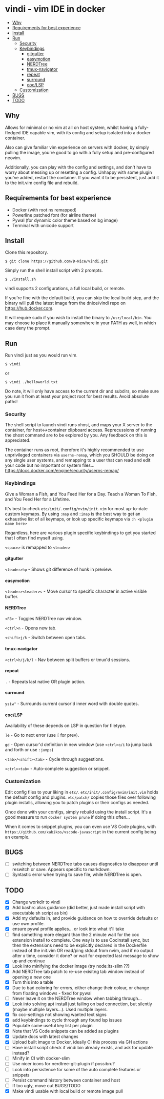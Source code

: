 # vindi - vim IDE in docker

<!-- vim-markdown-toc GFM -->

* [Why](#why)
* [Requirements for best experience](#requirements-for-best-experience)
* [Install](#install)
* [Run](#run)
  * [Security](#security)
  * [Keybindings](#keybindings)
    * [gitgutter](#gitgutter)
    * [easymotion](#easymotion)
    * [NERDTree](#nerdtree)
    * [tmux-navigator](#tmux-navigator)
    * [repeat](#repeat)
    * [surround](#surround)
    * [coc/LSP](#coclsp)
  * [Customization](#customization)
* [BUGS](#bugs)
* [TODO](#todo)

<!-- vim-markdown-toc -->

## Why

Allows for minimal or no vim at all on host system, whilst
having a fully-fledged IDE capable vim, with its config
and setup isolated into a docker container.

Also can give familiar vim experience on servers with docker,
by simply pulling the image, you're good to go with a fully
setup and pre-configured neovim.

Additionally, you can play with the config and settings,
and don't have to worry about messing up or resetting a config.
Unhappy with some plugin you've added, restart the container.
If you want it to be persistent, just add it to the init.vim
config file and rebuild.

## Requirements for best experience

* Docker (with root ns remapped)
* Powerline patched font (for airline theme)
* Pywal (for dynamic color theme based on bg image)
* Terminal with unicode support

## Install

Clone this repository.

`$ git clone https://github.com/D-Nice/vindi.git`

Simply run the shell install script with 2 prompts.

`$ ./install.sh`

vindi supports 2 configurations, a full local build, or remote.

If you're fine with the default build, you can skip the local build
step, and the binary will pull the latest image from the dnice/vindi
repo on <https://hub.docker.com>.

It will require sudo if you wish to
install the binary to `/usr/local/bin`. You may choose to place it
manually somewhere in your PATH as well, in which case deny the prompt.

## Run

Run vindi just as you would run vim.

`$ vindi`

or

`$ vindi ./helloworld.txt`

Do note, it will only have access to the
current dir and subdirs, so make sure you run it from at least your
project root for best results. Avoid absolute paths!

### Security

The shell script to launch vindi runs xhost, and maps your X
server to the container, for host<->container clipboard access.
Reprecussions of running the xhost command are to be explored by you.
Any feedback on this is appreciated.

The container runs as root, therefore it's highly recommended to use
unprivileged containers via `userns-remap`, which you SHOULD be doing
on any single user systems, and remapping to a user that can read
and edit your code but no important or system files...
<https://docs.docker.com/engine/security/userns-remap/>

### Keybindings

Give a Woman a Fish, and You Feed Her for a Day.
Teach a Woman To Fish, and You Feed Her for a Lifetime.

It's best to check `etc/init/.config/nvim/init.vim` for most up-to-date custom
keymaps. By using `:map` and `:imap` is the best way to get an exhaustive list
of all keymaps, or look up specific keymaps via `:h <plugin name here>`

Regardless, here are various plugin specific keybindings to get you started
that I often find myself using.

`<space>` is remapped to `<leader>`

#### gitgutter

`<leader>hp` - Shows git difference of hunk in preview.

#### easymotion

`<leader><leader>s` - Move cursor to specific character in active visible buffer.

#### NERDTree

`<F8>` - Toggles NERDTree nav window.

`<ctrl>n` - Opens new tab.

`<shift>j/k` - Switch between open tabs.

#### tmux-navigator

`<ctrl>h/j/k/l` - Nav between split buffers or tmux'd sessions.

#### repeat

`.` - Repeats last native OR plugin action.

#### surround

`ysiw"` - Surrounds current cursor'd inner word with double quotes.

#### coc/LSP

Availability of these depends on LSP in question for filetype.

`]e` - Go to next error (use `[` for prev).

`gd` - Open cursor'd definition in new window
(use `<ctrl>o/i` to jump back and forth or use `:jumps`)

`<tab>/<shift><tab>` - Cycle through suggestions.

`<ctrl><tab>` - Auto-complete suggestion or snippet.

### Customization

Edit config files to your liking in `etc/`.
`etc/init/.config/nvim/init.vim` holds the default config and plugins.
`etc/patch/` copies those files over following plugin installs, allowing
you to patch plugins or their configs as needed.

Once done with your configs, simply rebuild using the install script.
It's a good measure to run `docker system prune` if doing this often...

When it comes to snippet plugins, you can even use VS Code plugins,
with `https://github.com/xabikos/vscode-javascript` in the current config being
an example.

## BUGS

* [ ] switching between NERDTree tabs causes diagnostics to disappear until
reswitch or save. Appears specific to markdown.
* [ ] Syntastic error when trying to save file, while NERDTree is open.

## TODO

* [x] Change workdir to vindi
* [x] Add bashrc alias guidance (did better, just made install script with
executable sh script as bin)
* [x] Add my defaults in, and provide guidance on how to override defaults or use
own profile.
* [x] ensure pywal profile applies... or look into what it'll take
* [ ] find something more elegant than the 2 minute wait for the coc extension
install to complete.
One way is to use CocInstall sync, but then the extensions need to be
explicitly declared in the
Dockerfile instead of the init.vim
OR read/ping stdout from nvim, and if no output after x time, consider it done?
or wait for expected last message to show up and continue
* [x] Look into minifying the docker image (try node:lts-slim ??)
* [x] Add NERDTree tab patch to re-use exisitng tab window instead of opening a
new one
* [x] Turn this into a table
* [x] Due to bad coloring for errors, either change their colour, or change
from floating windows - fixed for pywal
* [ ] Never leave it on the NERDTree window when tabbing through...
* [x] Look into solving apt install just failing on bad connection,
but silently (maybe multiple layers...). Used multiple layers.
* [x] fix coc-settings not showing wanted text signs
* [x] add keybindings to cycle through any found lsp issues
* [x] Populate some useful key list per plugin
* [x] Note that VS Code snippets can be added as plugins
* [x] Update docs with latest changes
* [x] Upload built image to Docker, ideally CI this process via GH actions
* [ ] Have install script check if vindi bin already exists, and ask for update instead?
* [ ] Minify in CI with docker-slim
* [ ] Use nicer icons for nerdtree-git-plugin if possibru?
* [ ] Look into persistence for some of the auto complete features or snippets
* [ ] Persist command history between container and host
* [ ] If too ugly, move out BUGS/TODO
* [x] Make vindi usable with local build or remote image pull
